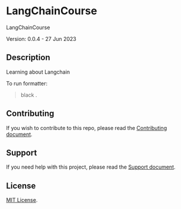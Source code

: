 # LangChainCourse

LangChainCourse

Version: 0.0.4 - 27 Jun 2023

## Description

Learning about Langchain

To run formatter:  
> black .

## Contributing

If you wish to contribute to this repo, please read the [Contributing document](.github/CONTRIBUTING.md).

## Support

If you need help with this project, please read the [Support document](.github/SUPPORT.md).

## License

[MIT License](LICENSE).
